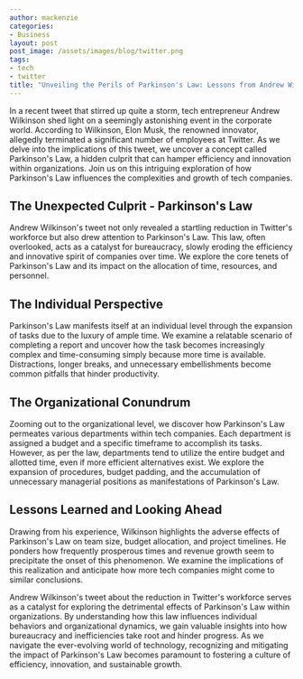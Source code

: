 ```yaml
---
author: mackenzie
categories:
- Business
layout: post
post_image: /assets/images/blog/twitter.png
tags:
- tech
- twitter
title: "Unveiling the Perils of Parkinson's Law: Lessons from Andrew Wilkinson's Provocative Tweet"
---
```

>
In a recent tweet that stirred up quite a storm, tech entrepreneur Andrew Wilkinson shed light on a seemingly astonishing event in the corporate world. According to Wilkinson, Elon Musk, the renowned innovator, allegedly terminated a significant number of employees at Twitter. As we delve into the implications of this tweet, we uncover a concept called Parkinson's Law, a hidden culprit that can hamper efficiency and innovation within organizations. Join us on this intriguing exploration of how Parkinson's Law influences the complexities and growth of tech companies.

## The Unexpected Culprit - Parkinson's Law

Andrew Wilkinson's tweet not only revealed a startling reduction in Twitter's workforce but also drew attention to Parkinson's Law. This law, often overlooked, acts as a catalyst for bureaucracy, slowly eroding the efficiency and innovative spirit of companies over time. We explore the core tenets of Parkinson's Law and its impact on the allocation of time, resources, and personnel.

## The Individual Perspective

Parkinson's Law manifests itself at an individual level through the expansion of tasks due to the luxury of ample time. We examine a relatable scenario of completing a report and uncover how the task becomes increasingly complex and time-consuming simply because more time is available. Distractions, longer breaks, and unnecessary embellishments become common pitfalls that hinder productivity.

## The Organizational Conundrum

Zooming out to the organizational level, we discover how Parkinson's Law permeates various departments within tech companies. Each department is assigned a budget and a specific timeframe to accomplish its tasks. However, as per the law, departments tend to utilize the entire budget and allotted time, even if more efficient alternatives exist. We explore the expansion of procedures, budget padding, and the accumulation of unnecessary managerial positions as manifestations of Parkinson's Law.

## Lessons Learned and Looking Ahead

Drawing from his experience, Wilkinson highlights the adverse effects of Parkinson's Law on team size, budget allocation, and project timelines. He ponders how frequently prosperous times and revenue growth seem to precipitate the onset of this phenomenon. We examine the implications of this realization and anticipate how more tech companies might come to similar conclusions.

Andrew Wilkinson's tweet about the reduction in Twitter's workforce serves as a catalyst for exploring the detrimental effects of Parkinson's Law within organizations. By understanding how this law influences individual behaviors and organizational dynamics, we gain valuable insights into how bureaucracy and inefficiencies take root and hinder progress. As we navigate the ever-evolving world of technology, recognizing and mitigating the impact of Parkinson's Law becomes paramount to fostering a culture of efficiency, innovation, and sustainable growth.